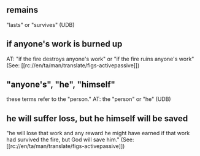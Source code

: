 ## remains ##

"lasts" or "survives" (UDB)

## if anyone's work is burned up ##

AT: "if the fire destroys anyone's work" or "if the fire ruins anyone's work" (See: [[rc://en/ta/man/translate/figs-activepassive]])

## "anyone's", "he", "himself" ##

these terms refer to the "person."  AT: the "person" or "he" (UDB)

## he will suffer loss, but he himself will be saved ##

"he will lose that work and any reward he might have earned if that work had survived the fire, but God will save him." (See: [[rc://en/ta/man/translate/figs-activepassive]])